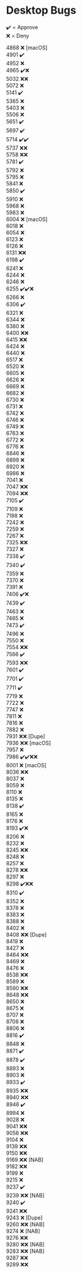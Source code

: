 # Desktop Bugs

✔️ = Approve  
❌ = Deny

4868 ❌ [macOS]  
4901 ✔️  
4952 ❌  
4965 ✔️❌  
5032 ❌❌  
5072 ❌  
5141 ✔️  
5365 ❌  
5403 ❌  
5506 ❌  
5651 ✔️  
5697 ✔️  
5714 ✔️✔️  
5737 ❌❌  
5758 ❌❌  
5781 ✔️  
5792 ❌  
5795 ❌  
5841 ❌  
5850 ✔️  
5910 ❌  
5968 ❌  
5983 ❌  
6004 ❌ [macOS]  
6018 ❌  
6054 ❌  
6123 ❌  
6126 ❌  
6131 ❌❌  
6198 ✔️  
6241 ❌  
6244 ❌  
6246 ❌  
6255 ✔️✔️❌  
6266 ❌  
6306 ✔️  
6321 ❌  
6344 ❌  
6380 ❌  
6400 ❌❌  
6415 ❌❌  
6424 ❌  
6440 ❌  
6517 ❌  
6520 ❌  
6605 ❌  
6626 ❌  
6669 ❌  
6682 ❌  
6730 ❌  
6731 ❌  
6742 ❌  
6746 ❌  
6749 ❌  
6763 ❌  
6772 ❌  
6776 ❌  
6846 ❌  
6899 ❌  
6920 ❌  
6986 ❌  
7041 ❌  
7047 ❌❌  
7094 ❌❌  
7105 ✔️  
7109 ❌  
7198 ❌  
7242 ❌  
7259 ❌  
7267 ❌  
7325 ❌❌  
7327 ❌  
7338 ✔️  
7340 ✔️  
7359 ❌  
7370 ❌  
7391 ❌  
7406 ✔️❌  
7439 ✔️  
7463 ❌  
7465 ❌  
7473 ✔️  
7496 ❌  
7550 ❌  
7554 ❌❌  
7566 ✔️  
7593 ❌❌  
7601 ✔️  
7701 ✔️  
7711 ✔️  
7719 ❌  
7722 ❌  
7747 ❌  
7811 ❌  
7816 ❌  
7882 ❌  
7931 ❌❌ [Dupe]  
7936 ❌❌ [macOS]  
7957 ❌  
7986 ✔️✔️❌❌  
8001 ❌ [macOS]  
8036 ❌❌  
8037 ❌  
8059 ❌  
8110 ❌  
8135 ❌  
8138 ✔️  
8165 ❌  
8176 ❌  
8193 ✔️❌  
8206 ❌  
8232 ❌  
8245 ❌❌  
8248 ❌  
8257 ❌  
8278 ❌❌  
8297 ❌  
8298 ✔️❌❌  
8310 ✔️  
8352 ❌  
8378 ❌  
8383 ❌  
8388 ❌  
8402 ❌  
8408 ❌❌ [Dupe]  
8419 ❌  
8427 ❌  
8464 ❌❌  
8469 ❌  
8476 ❌  
8538 ❌❌  
8589 ❌  
8590 ❌❌  
8648 ❌❌  
8650 ❌  
8675 ❌  
8707 ❌  
8708 ❌  
8806 ❌  
8816 ✔️  
8848 ❌  
8871 ✔️  
8878 ✔️  
8893 ❌  
8903 ❌  
8933 ✔️  
8935 ❌❌  
8940 ❌❌  
8946 ✔️  
8994 ❌  
9028 ❌  
9041 ❌❌  
9056 ❌❌  
9104 ❌  
9139 ❌❌  
9150 ❌❌  
9169 ❌❌ [NAB]  
9182 ❌❌  
9199 ❌  
9215 ❌  
9237 ✔️  
9239 ❌❌ [NAB]  
9240 ✔️  
9241 ❌❌  
9243 ❌ [Dupe]  
9260 ❌❌ [NAB]  
9274 ❌ [NAB]  
9276 ❌❌  
9280 ❌❌ [NAB]  
9283 ❌❌ [NAB]  
9287 ❌❌  
9289 ❌❌
